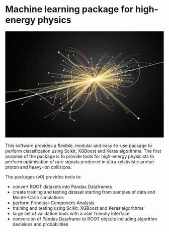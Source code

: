 Machine learning package for high-energy physics
==================
![Rough.js arc](LHCparticle.jpg)

This software provides a flexible, modular and easy-to-use package to perform classification using Scikit, XGBoost and Keras algorithms. The first purpose of the package is to provide tools for high-energy physicists to perform optimisation of rare signals produced in ultra-relativistic proton-proton and heavy-ion collisions. 

The packages (v0) provides tools to:
- convert ROOT datasets into Pandas Dataframes
- create training and testing dataset starting from samples of data and Monte-Carlo simulations
- perform Principal-Component-Analysis
- training and testing using Scikit, XGBoost and Keras algorithms
- large set of validation tools with a user friendly interface
- conversion of Pandas Dataframe to ROOT objects including algorithm decisions and probabilities 
